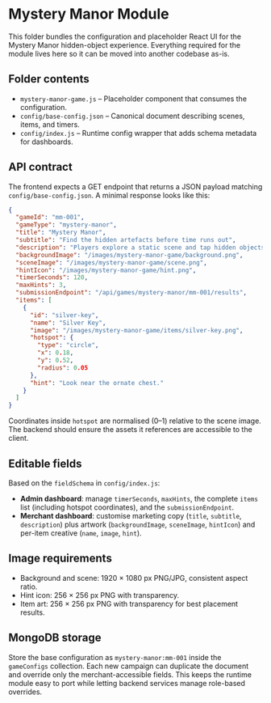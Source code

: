 # Mystery Manor Module

This folder bundles the configuration and placeholder React UI for the Mystery
Manor hidden-object experience. Everything required for the module lives here so
it can be moved into another codebase as-is.

## Folder contents

- `mystery-manor-game.js` – Placeholder component that consumes the configuration.
- `config/base-config.json` – Canonical document describing scenes, items, and timers.
- `config/index.js` – Runtime config wrapper that adds schema metadata for dashboards.

## API contract

The frontend expects a GET endpoint that returns a JSON payload matching
`config/base-config.json`. A minimal response looks like this:

```json
{
  "gameId": "mm-001",
  "gameType": "mystery-manor",
  "title": "Mystery Manor",
  "subtitle": "Find the hidden artefacts before time runs out",
  "description": "Players explore a static scene and tap hidden objects to solve the manor mystery.",
  "backgroundImage": "/images/mystery-manor-game/background.png",
  "sceneImage": "/images/mystery-manor-game/scene.png",
  "hintIcon": "/images/mystery-manor-game/hint.png",
  "timerSeconds": 120,
  "maxHints": 3,
  "submissionEndpoint": "/api/games/mystery-manor/mm-001/results",
  "items": [
    {
      "id": "silver-key",
      "name": "Silver Key",
      "image": "/images/mystery-manor-game/items/silver-key.png",
      "hotspot": {
        "type": "circle",
        "x": 0.18,
        "y": 0.52,
        "radius": 0.05
      },
      "hint": "Look near the ornate chest."
    }
  ]
}
```

Coordinates inside `hotspot` are normalised (0–1) relative to the scene image.
The backend should ensure the assets it references are accessible to the client.

## Editable fields

Based on the `fieldSchema` in `config/index.js`:

- **Admin dashboard**: manage `timerSeconds`, `maxHints`, the complete `items`
  list (including hotspot coordinates), and the `submissionEndpoint`.
- **Merchant dashboard**: customise marketing copy (`title`, `subtitle`,
  `description`) plus artwork (`backgroundImage`, `sceneImage`, `hintIcon`) and
  per-item creative (`name`, `image`, `hint`).

## Image requirements

- Background and scene: 1920 × 1080 px PNG/JPG, consistent aspect ratio.
- Hint icon: 256 × 256 px PNG with transparency.
- Item art: 256 × 256 px PNG with transparency for best placement results.

## MongoDB storage

Store the base configuration as `mystery-manor:mm-001` inside the
`gameConfigs` collection. Each new campaign can duplicate the document and
override only the merchant-accessible fields. This keeps the runtime module easy
to port while letting backend services manage role-based overrides.
